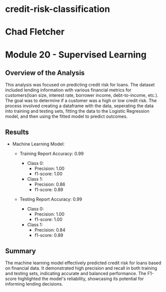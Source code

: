 # credit-risk-classification
 
# Chad Fletcher
# Module 20 - Supervised Learning

## Overview of the Analysis
This analysis was focused on predicting credit risk for loans. The dataset included lending information with various financial metrics for customers(loan size, interest rate, borrower income, debt-to-income, etc.). The goal was to determine if a customer was a high or low credit risk. The process involved creating a dataframe with the data, seperating the data into training and testing sets, fitting the data to the Logistic Regression model, and then using the fitted model to predict outcomes.

## Results
* Machine Learning Model:

  * Training Report Accuracy: 0.99
    - Class 0:
        * Precision: 1.00
        * f1-score: 1.00
    - Class 1:
        * Precision: 0.86
        * f1-score: 0.89

  * Testing Report Accuracy: 0.99
    - Class 0:
        * Precision: 1.00
        * f1-score: 1.00
    - Class 1:
        * Precision: 0.84
        * f1-score: 0.89

## Summary
The machine learning model effectively predicted credit risk for loans based on financial data. It demonstrated high precision and recall in both training and testing sets, indicating accurate and balanced performance. The F1-score highlighted the model's reliability, showcasing its potential for informing lending decisions.
